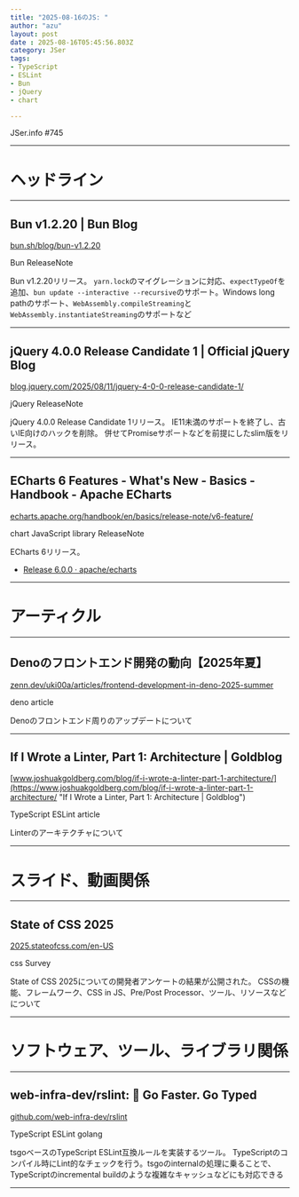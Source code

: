 ```yaml
---
title: "2025-08-16のJS: "
author: "azu"
layout: post
date : 2025-08-16T05:45:56.803Z
category: JSer
tags:
- TypeScript
- ESLint
- Bun
- jQuery
- chart

---
```


JSer.info #745

----

<h1 class="site-genre">ヘッドライン</h1>

----

## Bun v1.2.20 | Bun Blog
[bun.sh/blog/bun-v1.2.20](https://bun.sh/blog/bun-v1.2.20 "Bun v1.2.20 | Bun Blog")
<p class="jser-tags jser-tag-icon"><span class="jser-tag">Bun</span> <span class="jser-tag">ReleaseNote</span></p>

Bun v1.2.20リリース。
`yarn.lock`のマイグレーションに対応、`expectTypeOf`を追加、`bun update --interactive --recursive`のサポート。Windows long pathのサポート、`WebAssembly.compileStreaming`と`WebAssembly.instantiateStreaming`のサポートなど


----

## jQuery 4.0.0 Release Candidate 1 | Official jQuery Blog
[blog.jquery.com/2025/08/11/jquery-4-0-0-release-candidate-1/](https://blog.jquery.com/2025/08/11/jquery-4-0-0-release-candidate-1/ "jQuery 4.0.0 Release Candidate 1 | Official jQuery Blog")
<p class="jser-tags jser-tag-icon"><span class="jser-tag">jQuery</span> <span class="jser-tag">ReleaseNote</span></p>

jQuery 4.0.0 Release Candidate 1リリース。
IE11未満のサポートを終了し、古いIE向けのハックを削除。
併せてPromiseサポートなどを前提にしたslim版をリリース。


----

## ECharts 6 Features - What&#039;s New - Basics - Handbook - Apache ECharts
[echarts.apache.org/handbook/en/basics/release-note/v6-feature/](https://echarts.apache.org/handbook/en/basics/release-note/v6-feature/ "ECharts 6 Features - What&#039;s New - Basics - Handbook - Apache ECharts")
<p class="jser-tags jser-tag-icon"><span class="jser-tag">chart</span> <span class="jser-tag">JavaScript</span> <span class="jser-tag">library</span> <span class="jser-tag">ReleaseNote</span></p>

ECharts 6リリース。

- [Release 6.0.0 · apache/echarts](https://github.com/apache/echarts/releases/tag/6.0.0 "Release 6.0.0 · apache/echarts")

----
<h1 class="site-genre">アーティクル</h1>

----

## Denoのフロントエンド開発の動向【2025年夏】
[zenn.dev/uki00a/articles/frontend-development-in-deno-2025-summer](https://zenn.dev/uki00a/articles/frontend-development-in-deno-2025-summer "Denoのフロントエンド開発の動向【2025年夏】")
<p class="jser-tags jser-tag-icon"><span class="jser-tag">deno</span> <span class="jser-tag">article</span></p>

Denoのフロントエンド周りのアップデートについて


----

## If I Wrote a Linter, Part 1: Architecture | Goldblog
[www.joshuakgoldberg.com/blog/if-i-wrote-a-linter-part-1-architecture/](https://www.joshuakgoldberg.com/blog/if-i-wrote-a-linter-part-1-architecture/ "If I Wrote a Linter, Part 1: Architecture | Goldblog")
<p class="jser-tags jser-tag-icon"><span class="jser-tag">TypeScript</span> <span class="jser-tag">ESLint</span> <span class="jser-tag">article</span></p>

Linterのアーキテクチャについて


----
<h1 class="site-genre">スライド、動画関係</h1>

----

## State of CSS 2025
[2025.stateofcss.com/en-US](https://2025.stateofcss.com/en-US "State of CSS 2025")
<p class="jser-tags jser-tag-icon"><span class="jser-tag">css</span> <span class="jser-tag">Survey</span></p>

State of CSS 2025についての開発者アンケートの結果が公開された。
CSSの機能、フレームワーク、CSS in JS、Pre/Post Processor、ツール、リソースなどについて


----
<h1 class="site-genre">ソフトウェア、ツール、ライブラリ関係</h1>

----

## web-infra-dev/rslint: 🚀 Go Faster. Go Typed
[github.com/web-infra-dev/rslint](https://github.com/web-infra-dev/rslint "web-infra-dev/rslint: 🚀 Go Faster. Go Typed")
<p class="jser-tags jser-tag-icon"><span class="jser-tag">TypeScript</span> <span class="jser-tag">ESLint</span> <span class="jser-tag">golang</span></p>

tsgoベースのTypeScript ESLint互換ルールを実装するツール。
TypeScriptのコンパイル時にLint的なチェックを行う。tsgoのinternalの処理に乗ることで、TypeScriptのincremental buildのような複雑なキャッシュなどにも対応できる


----
